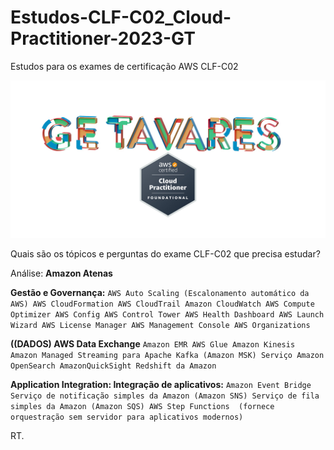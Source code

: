 # Estudos-CLF-C02_Cloud-Practitioner-2023-GT

Estudos  para os exames de  certificação AWS  CLF-C02


![ARTE_36-AWS-GE.T-2000X2000.jpg](ARTE_36-AWS-GE.T-2000X2000.jpg)

Quais são os tópicos e perguntas do exame CLF-C02 que precisa estudar? 


Análise:
**Amazon Atenas**

**Gestão e Governança:**
`AWS Auto Scaling (Escalonamento automático da AWS)
AWS CloudFormation
AWS CloudTrail
Amazon CloudWatch
AWS Compute Optimizer
AWS Config
AWS Control Tower
AWS Health Dashboard
AWS Launch Wizard
AWS License Manager
AWS Management Console
AWS Organizations`

**((DADOS) AWS Data Exchange**
`Amazon EMR
AWS Glue
Amazon Kinesis
Amazon Managed Streaming para Apache Kafka (Amazon MSK)
Serviço Amazon OpenSearch
AmazonQuickSight
Redshift da Amazon`

**Application Integration: Integração de aplicativos:**
`Amazon Event Bridge
Serviço de notificação simples da Amazon (Amazon SNS)
Serviço de fila simples da Amazon (Amazon SQS)
AWS Step Functions  (fornece orquestração sem servidor para aplicativos modernos)`





RT.






